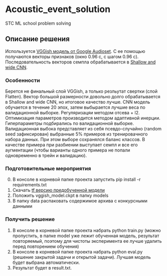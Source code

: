 # Acoustic_event_solution
STC ML school problem solving

## Описание решения
Используется [VGGish модель от Google Audioset](https://github.com/tensorflow/models/tree/master/research/audioset). С ее помощью получаются векторы признаков (окно 0.96 с, с шагом 0.96 с). Последовательность векторов семпла обрабатывается в [Shallow and wide CNN](https://arxiv.org/abs/1408.5882).


### Особенности
Берется не финальный слой VGGish, а только резльутат свертки (слой Flatten). Вектор большой размерности довольно долго обрабатывается в Shallow and wide CNN, но итоговое качество лучше.
CNN модель обучается в течение 20 эпох, затем выбырается лучшие веса по валидационной выборке. Регуляризацяи методом отсева + l2. Оптимизация параметров производится методом адаптивной инерции. Гиперпараметры подбирались по валидационной выборке. Валидационная выбока представляет из себя псевдо-случайно (random seed зафиксирован) выбранные 5% примеров из тренировачного набора данных. При этом выборе сохранялся баланс классов. В качестве примера при разбиении выступает семпл и все его аугментации (чтобы варианты одного примера не попали одновременно в трейн и валидацию).

### Подготовительные мероприятия
0) В консоле в корневой папке проекта запустить pip install -r requirements.txt
1) Скачать [tf версию предобученной модели](https://storage.googleapis.com/audioset/vggish_model.ckpt)
2) Положить vggish_model.ckpt в папку models
3) В папку data распаковать содержимое архива с конкурсными данными

### Получить решение
1) В консоле в корневой папке проекта набрать python train.py (можно пропустить, в папке model уже лежит обученная модель, результат повторяемый, поэтому для чистоты эксперимента ее лучше удалить перед повторением обучения)
2) В консоле в корневой папке проекта набрать python eval.py (решение закрытой задачи и открытой задачи). Лучшая модель будет выбрана автоматически.
3) Результат будет в result.txt.
 